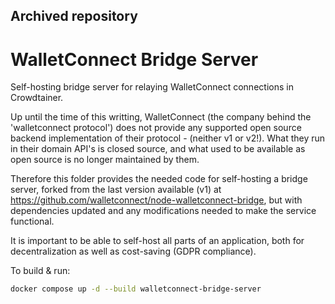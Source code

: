 ## Archived repository

# WalletConnect Bridge Server

Self-hosting bridge server for relaying WalletConnect connections in Crowdtainer.

Up until the time of this writting, WalletConnect (the company behind the 'walletconnect protocol') does not provide any supported open source backend implementation of their protocol - (neither v1 or v2!). What they run in their domain API's is closed source, and what used to be available as open source is no longer maintained by them.

Therefore this folder provides the needed code for self-hosting a bridge server, forked from the last version available (v1) at https://github.com/walletconnect/node-walletconnect-bridge, but with dependencies updated and any modifications needed to make the service functional.

It is important to be able to self-host all parts of an application, both for decentralization as well as cost-saving (GDPR compliance).

To build & run:
```sh
docker compose up -d --build walletconnect-bridge-server 
```
